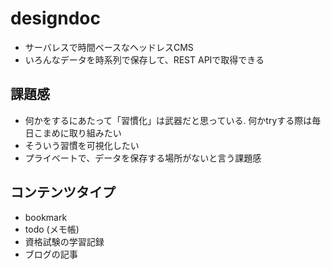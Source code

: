 # designdoc
- サーバレスで時間ベースなヘッドレスCMS
- いろんなデータを時系列で保存して、REST APIで取得できる

## 課題感
- 何かをするにあたって「習慣化」は武器だと思っている. 何かtryする際は毎日こまめに取り組みたい
- そういう習慣を可視化したい
- プライベートで、データを保存する場所がないと言う課題感

## コンテンツタイプ
- bookmark
- todo (メモ帳)
- 資格試験の学習記録
- ブログの記事

